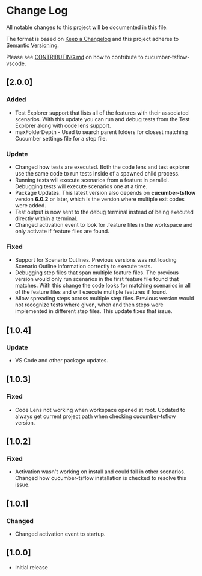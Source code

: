 # Change Log

All notable changes to this project will be documented in this file.

The format is based on [Keep a Changelog](http://keepachangelog.com/)
and this project adheres to [Semantic Versioning](http://semver.org/).

Please see [CONTRIBUTING.md](CONTRIBUTE.md) on how to contribute to cucumber-tsflow-vscode.

## [2.0.0]

### Added

- Test Explorer support that lists all of the features with their associated scenarios. With this update you can run and debug tests from the Test Explorer along with code lens support.
- maxFolderDepth - Used to search parent folders for closest matching Cucumber settings file for a step file.

### Update

- Changed how tests are executed. Both the code lens and test explorer use the same code to run tests inside of a spawned child process.
- Running tests will execute scenarios from a feature in parallel. Debugging tests will execute scenarios one at a time.
- Package Updates. This latest version also depends on **cucumber-tsflow** version **6.0.2** or later, which is the version where multiple exit codes were added.
- Test output is now sent to the debug terminal instead of being executed directly within a terminal.
- Changed activation event to look for .feature files in the workspace and only activate if feature files are found.

### Fixed

- Support for Scenario Outlines. Previous versions was not loading Scenario Outline information correctly to execute tests.
- Debugging step files that span multiple feature files. The previous version would only run scenarios in the first feature file found that matches. With this change the code looks for matching scenarios in all of the feature files and will execute multiple features if found.
- Allow spreading steps across multiple step files. Previous version would not recognize tests where given, when and then steps were implemented in different step files. This update fixes that issue.

## [1.0.4]

### Update

- VS Code and other package updates.

## [1.0.3]

### Fixed

- Code Lens not working when workspace opened at root. Updated to always get current project path when checking cucumber-tsflow version.

## [1.0.2]

### Fixed

- Activation wasn't working on install and could fail in other scenarios. Changed how cucumber-tsflow installation is checked to resolve this issue.

## [1.0.1]

### Changed

- Changed activation event to startup.

## [1.0.0]

- Initial release
